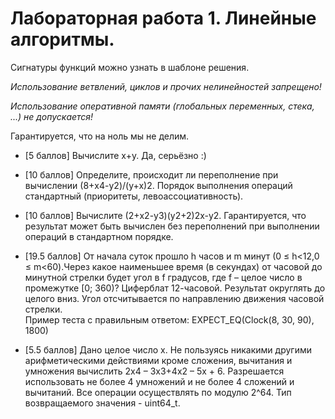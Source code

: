 # Лабораторная работа 1. Линейные алгоритмы.

Сигнатуры функций можно узнать в шаблоне решения.

_Использование ветвлений, циклов и прочих нелинейностей запрещено!_

_Использование оперативной памяти (глобальных переменных, стека, ...) не допускается!_

Гарантируется, что на ноль мы не делим.

* [5 баллов] 
Вычислите x+y. 
Да, серьёзно :)

* [10 баллов]
Определите, происходит ли переполнение при вычислении (8+x4-y2)/(y+x)2. Порядок выполнения операций стандартный (приоритеты, левоассоциативность).

* [10 баллов]
Вычислите (2+x2-y3)(y2+2)2x-y2. 
Гарантируется, что результат может быть вычислен без переполнений при выполнении операций в стандартном порядке. 

* [19.5 баллов]
От начала суток прошло h часов и m минут (0 ≤ h<12,0 ≤ m<60).Через какое наименьшее время (в секундах) от часовой до минутной стрелки будет угол в f градусов, где f – целое число в промежутке [0; 360)? Циферблат 12-часовой. Результат округлять до целого вниз. Угол отсчитывается по направлению движения часовой стрелки.  
Пример теста с правильным ответом: 
EXPECT_EQ(Clock(8, 30, 90), 1800)

* [5.5 баллов]
Дано целое число х. Не пользуясь никакими другими арифметическими действиями кроме сложения, вычитания и умножения вычислить 2x4 – 3x3+4x2 – 5х + 6. Разрешается использовать не более 4 умножений и не более 4 сложений и вычитаний. Все операции осуществлять по модулю 2^64. 
Тип возвращаемого значения - uint64_t.
